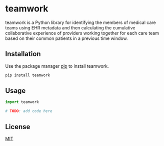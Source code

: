 # teamwork

teamwork is a Python library for identifying the members of medical care teams using EHR metadata and then calculating the cumulative collaborative experience of providers working together for each care team based on their common patients in a previous time window.

## Installation

Use the package manager [pip](https://pip.pypa.io/en/stable/) to install teamwork.

```bash
pip install teamwork
```

## Usage

```python
import teamwork

# TODO: add code here
```

## License
[MIT](https://choosealicense.com/licenses/mit/)
